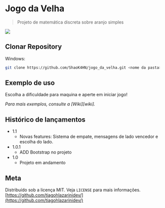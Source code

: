# Jogo da Velha
> Projeto de matemática discreta sobre aranjo simples

![](https://i.imgur.com/sQrRUPl.png)

## Clonar Repository

Windows:

```sh
git clone https://github.com/ShaoK4HN/jogo_da_velha.git <nome da pasta>
```

## Exemplo de uso

Escolha a dificuldade para maquina e aperte em iniciar jogo!

_Para mais exemplos, consulte a [Wiki][wiki]._ 


## Histórico de lançamentos
* 1.1
   * Novas features: Sistema de empate, mensagens de lado vencedor e escolha do lado.
* 1.0.1
   * ADD Bootstrap no projeto
* 1.0
    * Projeto em andamento

## Meta

Distribuído sob a licença MIT. Veja `LICENSE` para mais informações.
[https://github.com/tiagohlazarinidev/](https://github.com/tiagohlazarinidev/)

